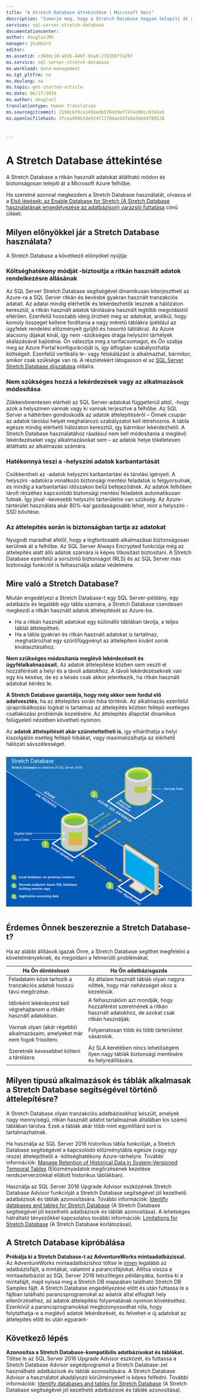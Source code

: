 ```yaml
---
title: "A Stretch Database áttekintése | Microsoft Docs"
description: "Ismerje meg, hogy a Stretch Database hogyan telepíti át a ritkán használt adatokat átlátható módon és biztonságosan a Microsoft Azure felhőbe."
services: sql-server-stretch-database
documentationcenter: 
author: douglaslMS
manager: jhubbard
editor: 
ms.assetid: c360dc10-a02b-446f-91a0-278358f7a297
ms.service: sql-server-stretch-database
ms.workload: data-management
ms.tgt_pltfrm: na
ms.devlang: na
ms.topic: get-started-article
ms.date: 06/27/2016
ms.author: douglasl
translationtype: Human Translation
ms.sourcegitcommit: 219dcbfdca145bedb570eb9ef747ee00cc0342eb
ms.openlocfilehash: 2fcea994b3de924f1170dae2d7a0a3b6d4786538


---
```

# <a name="stretch-database-overview"></a>A Stretch Database áttekintése
A Stretch Database a ritkán használt adatokat átlátható módon és biztonságosan telepíti át a Microsoft Azure felhőbe.

Ha szeretné azonnal megkezdeni a Stretch Database használatát, olvassa el a [Első lépések: az Enable Database for Stretch (A Stretch Database használatának engedélyezése az adatbázison) varázsló futtatása](sql-server-stretch-database-wizard.md) című cikket.

## <a name="what-are-the-benefits-of-stretch-database"></a>Milyen előnyökkel jár a Stretch Database használata?
A Stretch Database a következő előnyöket nyújtja:

### <a name="provides-costeffective-availability-for-cold-data"></a>Költséghatékony módját \-biztosítja a ritkán használt adatok rendelkezésre állásának
Az SQL Server Stretch Database segítségével dinamikusan kiterjesztheti az Azure-ra a SQL Server ritkán és kevésbé gyakran használt tranzakciós adatait. Az adatai mindig elérhetők és lekérdezhetők lesznek a hálózaton keresztül, a ritkán használt adatok tárolására használt legtöbb megoldástól eltérően. Ezenfelül hosszabb ideig őrizheti meg az adatokat, anélkül, hogy komoly összeget kellene fordítania a nagy méretű táblákra (például az ügyfelek rendelési előzményeit gyűjtő és hasonló táblákra). Az Azure alacsony díjakat kínál, így nem \-szükséges drága helyszíni tárhelyek skálázásával bajlódnia. Ön választja meg a tarifacsomagot, és Ön szabja meg az Azure Portal konfigurációját is, így átfogóan szabályozhatja költségeit. Ezenfelül vertikális le- vagy felskálázást is alkalmazhat, bármikor, amikor csak szüksége van rá. A részletekért látogasson el az [SQL Server Stretch Database díjszabása](https://azure.microsoft.com/pricing/details/sql-server-stretch-database/) oldalra.

### <a name="doesnt-require-changes-to-queries-or-applications"></a>Nem szükséges hozzá a lekérdezések vagy az alkalmazások módosítása
Zökkenőmentesen elérheti az SQL Server-adatokat függetlenül attól, \-hogy azok a helyszínen vannak vagy ki vannak terjesztve a felhőbe.  Az SQL Server a háttérben gondoskodik az adatok áttelepítéséről – Önnek csupán az adatok tárolási helyét meghatározó szabályzatot kell létrehoznia. A tábla egésze mindig elérhető hálózaton keresztül, így bármikor lekérdezhető. A Stretch Database használatához ráadásul nem kell módosítania a meglévő lekérdezéseket vagy alkalmazásokat sem – az adatok helye tökéletesen átlátható az alkalmazás számára.

### <a name="streamlines-onpremises-data-maintenance"></a>Hatékonnyá teszi a \-helyszíni adatok karbantartását
Csökkentheti az \-adatok helyszíni karbantartási és tárolási igényeit. A helyszíni \-adatokra vonatkozó biztonsági mentési feladatok is felgyorsulnak, és mindig a karbantartási időszakon belül befejeződnek. Az adatok felhőben tárolt részéhez kapcsolódó biztonsági mentési feladatok automatikusan futnak. Így jóval \-kevesebb helyszíni tárterületre van szükség. Az Azure-tárterület használata akár 80%-kal gazdaságosabb lehet, mint a helyszíni \-SSD bővítése.

### <a name="keeps-your-data-secure-even-during-migration"></a>Az áttelepítés során is biztonságban tartja az adatokat
Nyugodt maradhat afelől, hogy a legfontosabb alkalmazásai biztonságosan kerülnek át a felhőbe. Az SQL Server Always Encrypted funkciója még az áttelepítés alatt álló adatok számára is képes titkosítást biztosítani. A Stretch Database ezenfelül a sorszintű biztonságot (RLS) és az SQL Server más biztonsági funkcióit is felhasználja adatai védelmére.

## <a name="what-does-stretch-database-do"></a>Mire való a Stretch Database?
Miután engedélyezi a Stretch Database-t egy SQL Server-példány, egy adatbázis és legalább egy tábla számára, a Stretch Database csendesen megkezdi a ritkán használt adatok áttelepítését az Azure-ba.

* Ha a ritkán használt adatokat egy különálló táblában tárolja, a teljes táblát áttelepítheti.
* Ha a tábla gyakran és ritkán használt adatokat is tartalmaz, meghatározhat egy szűrőfüggvényt az áttelepíteni kívánt sorok kiválasztásához.

**Nem szükséges módosítania meglévő lekérdezéseit és ügyfélalkalmazásait.** Az adatok áttelepítése közben sem veszti el hozzáférését a helyi és a távoli adatokhoz. A távoli lekérdezéseknek van egy kis késése, de ez a késés csak akkor jelentkezik, ha ritkán használt adatokat kérdez le.

**A Stretch Database garantálja, hogy még akkor sem fordul elő adatvesztés**, ha az áttelepítés során hiba történik. Az alkalmazás ezenfelül újrapróbálkozási logikát is tartalmaz az áttelepítés közben fellépő esetleges csatlakozási problémák kezelésére. Az áttelepítés állapotát dinamikus felügyeleti nézetben követheti  nyomon.

Az **adatok áttelepítését akár szüneteltetheti is**, így elháríthatja a helyi kiszolgálón esetleg fellépő hibákat, vagy maximalizálhatja az elérhető hálózati sávszélességet.

![A Stretch Database áttekintése][StretchOverviewImage1]

## <a name="is-stretch-database-for-you"></a>Érdemes Önnek beszereznie a Stretch Database-t?
Ha az alábbi állítások igazak Önre, a Stretch Database segíthet megfelelni a követelményeknek, és megoldani a felmerülő problémákat.

| Ha Ön döntéshozó | Ha Ön adatbázisgazda |
| --- | --- |
| Feladataim közé tartozik a tranzakciós adatok hosszú távú megőrzése. |Az általam használt táblák olyan nagyra nőttek, hogy már nehézséget okoz a kezelésük. |
| Időnként lekérdezést kell végrehajtanom a ritkán használt adatokban. |A felhasználóim azt mondják, hogy hozzáférést szeretnének a ritkán használt adatokhoz, de azokat csak ritkán használják. |
| Vannak olyan (akár régebbi) alkalmazásaim, amelyeket már nem fogok frissíteni. |Folyamatosan több és több tárterületet vásárolok. |
| Szeretnék kevesebbet költeni a tárolásra. |Az SLA keretében nincs lehetőségem ilyen nagy táblák biztonsági mentésére és helyreállítására. |

## <a name="what-kind-of-databases-and-tables-are-candidates-for-stretch-database"></a>Milyen típusú alkalmazások és táblák alkalmasak a Stretch Database segítségével történő áttelepítésre?
A Stretch Database olyan tranzakciós adatbázisokhoz készült, amelyek nagy mennyiségű, ritkán használt adatot tartalmaznak általában kis számú táblában tárolva. Ezek a táblák akár több mint egymilliárd sort is tartalmazhatnak.

Ha használja az SQL Server 2016 historikus tábla funkcióját, a Stretch Database segítségével a kapcsolódó előzménytábla egésze (vagy egy része) áttelepíthető a \-költséghatékony Azure-tárhelyre. További információk: [Manage Retention of Historical Data in System-Versioned Temporal Tables](https://msdn.microsoft.com/library/mt637341.aspx) (Előzményadatok megőrzésének kezelése rendszerverziókkal ellátott historikus táblákban).

Használja az SQL Server 2016 Upgrade Advisor eszközének Stretch Database Advisor funkcióját a Stretch Database segítségével jól kezelhető adatbázisok és táblák azonosítására. További információk: [Identify databases and tables for Stretch Database](sql-server-stretch-database-identify-databases.md) (A Stretch Database segítségével jól kezelhető adatbázisok és táblák azonosítása). A lehetséges hátráltató tényezőkkel kapcsolatos további információk: [Limitations for Stretch Database](sql-server-stretch-database-limitations.md) (A Stretch Database korlátozásai).

## <a name="test-drive-stretch-database"></a>A Stretch Database kipróbálása
**Próbálja ki a Stretch Database-t az AdventureWorks mintaadatbázissal.** Az AdventureWorks mintaadatbázishoz töltse le [innen](https://www.microsoft.com/download/details.aspx?id=49502) legalább az adatbázisfájlt, a mintákat, valamint a parancsfájlokat. Állítsa vissza a mintaadatbázist az SQL Server 2016 tetszőleges példányába, bontsa ki a mintafájlt, majd nyissa meg a Stretch DB mappában található Stretch DB Samples fájlt. A Stretch Database engedélyezése előtt és után futtassa le a fájlban található parancsprogramokat az adatok által elfoglalt hely ellenőrzéséhez, az adatok áttelepítési folyamatának nyomon követéséhez. Ezenkívül a parancsprogramokkal megbizonyosodhat róla, hogy folytathatja-e a meglévő adatok lekérdezését, és felvehet-e új adatokat az áttelepítés előtt és után egyaránt-

## <a name="next-step"></a>Következő lépés
**Azonosítsa a Stretch Database-kompatibilis adatbázisokat és táblákat.** Töltse le az SQL Server 2016 Upgrade Advisor eszközét, és futtassa a Stretch Database Advisor segédprogramot a Stretch Database-zel használható adatbázisok és táblák azonosítására. A Stretch Database Advisor a használatot akadályozó körülményeket is képes felfedni. További információk: [Identify databases and tables for Stretch Database](sql-server-stretch-database-identify-databases.md) (A Stretch Database segítségével jól kezelhető adatbázisok és táblák azonosítása).

<!--Image references-->
[StretchOverviewImage1]: ./media/sql-server-stretch-database-overview/StretchDBOverview.png
[StretchOverviewImage2]: ./media/sql-server-stretch-database-overview/StretchDBOverview1.png
[StretchOverviewImage3]: ./media/sql-server-stretch-database-overview/StretchDBOverview2.png



<!--HONumber=Nov16_HO2-->


